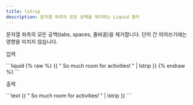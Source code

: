 ```yaml
---
title: lstrip
description: 문자열 좌측의 모든 공백을 제거하는 Liquid 필터
---
```


문자열 좌측의 모든 공백(tabs, spaces, 줄바꿈)을 제거합니다. 단어 간 띄어쓰기에는 영향을 미치지 않습니다.

<p class="code-label">입력</p>
```liquid
{% raw %}
{{ "          So much room for activities!          " | lstrip }}
{% endraw %}
```

<p class="code-label">출력</p>
```text
{{ "          So much room for activities!          " | lstrip }}
```
